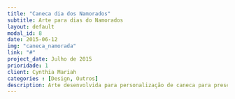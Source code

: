 ```yaml
---
title: "Caneca dia dos Namorados"
subtitle: Arte para dias do Namorados
layout: default
modal_id: 8
date: 2015-06-12
img: "caneca_namorada"
link: "#"
project_date: Julho de 2015
prioridade: 1
client: Cynthia Mariah
categories : [Design, Outros] 
description: Arte desenvolvida para personalização de caneca para presente dos dias dos namorados
---
```

